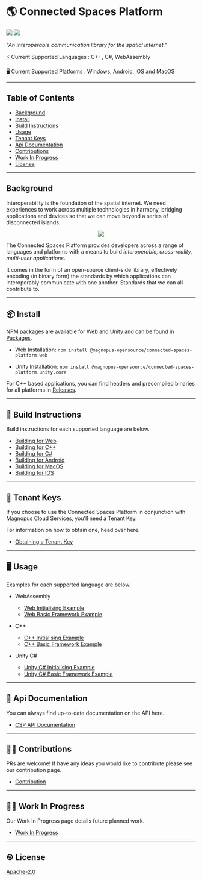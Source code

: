 # 🌎 Connected Spaces Platform

[![](https://img.shields.io/badge/readme%20style-standard-brightgreen.svg?style=flat-square)](https://github.com/RichardLitt/standard-readme)
[![](https://img.shields.io/badge/License-Apache2.0-blue)](https://github.com/magnopus-opensource/connected-spaces-platform/blob/develop/LICENSE)


_"An interoperable communication library for the spatial internet."_

⚡️ Current Supported Languages : C++, C#, WebAssembly

🖥️ Current Supported Platforms : Windows, Android, iOS and MacOS


****

## Table of Contents

- [Background](#background)
- [Install](#-install)
- [Build Instructions](#-build-instructions)
- [Usage](#%EF%B8%8F-usage)
- [Tenant Keys](#-tenant-keys)
- [Api Documentation](#-api-documentation)
- [Contributions](#%EF%B8%8F-contributions)
- [Work In Progress](#woman_factory_worker-work-in-progress)
- [License](#%EF%B8%8F-license)

****

## Background
Interoperability is the foundation of the spatial internet. We need experiences to work across multiple technologies in harmony, bridging applications and devices so that we can move beyond a series of disconnected islands.

<p align="center">
    <img src="https://github.com/magnopus-opensource/connected-spaces-platform/assets/99482500/bfd58061-613d-4aa6-9adf-35a4d8e53434">
</p>

The Connected Spaces Platform provides developers across a range of languages and platforms with a means to build *interoperable, cross-reality, multi-user applications*.

It comes in the form of an open-source client-side library, effectively encoding (in binary form) the standards by which applications can interoperably communicate with one another. Standards that we can all contribute to.

****

## 📦 Install
NPM packages are available for Web and Unity and can be found in [Packages](https://github.com/orgs/magnopus-opensource/packages?repo_name=connected-spaces-platform).

- Web Installation:  `npm install @magnopus-opensource/connected-spaces-platform.web`

- Unity Installation: `npm install @magnopus-opensource/connected-spaces-platform.unity.core`

For C++ based applications, you can find headers and precompiled binaries for all platforms in [Releases](https://github.com/magnopus-opensource/connected-spaces-platform/releases).

****

## 🔨 Build Instructions
Build instructions for each supported language are below.

- [Building for Web](https://github.com/magnopus-opensource/connected-spaces-platform/wiki/Building-CSP-for-Web)
- [Building for C++](https://github.com/magnopus-opensource/connected-spaces-platform/wiki/Building-CSP-for-CPP)
- [Building for C#](https://github.com/magnopus-opensource/connected-spaces-platform/wiki/Building-CSP-for-CSharp)
- [Building for Android](https://github.com/magnopus-opensource/connected-spaces-platform/wiki/Building-CSP-for-Android)
- [Building for MacOS](https://github.com/magnopus-opensource/connected-spaces-platform/wiki/Building-CSP-for-MacOS)
- [Building for IOS](https://github.com/magnopus-opensource/connected-spaces-platform/wiki/Building-CSP-for-IOS)

****

## 🔑 Tenant Keys

If you choose to use the Connected Spaces Platform in conjunction with Magnopus Cloud Services, you'll need a Tenant Key.

For information on how to obtain one, head over here.

 - [Obtaining a Tenant Key](https://www.magnopus.com/platform)
****

## 🖥️ Usage
Examples for each supported language are below.

- WebAssembly 
    - [Web Initialising Example](https://github.com/magnopus-opensource/connected-spaces-platform/tree/main/Examples/Initialising%20Foundation/Web)
    - [Web Basic Framework Example](https://github.com/magnopus-opensource/connected-spaces-platform/tree/main/Examples/Basic%20Framework/Web)
- C++
    - [C++ Initialising Example](https://github.com/magnopus-opensource/connected-spaces-platform/tree/main/Examples/Initialising%20Foundation/CPlusPlus/InitialisingFoundation)
    - [C++ Basic Framework Example](https://github.com/magnopus-opensource/connected-spaces-platform/tree/main/Examples/Basic%20Framework/CPlusPlus/BasicFramework)

- Unity C#
    - [Unity C# Initialising Example](https://github.com/magnopus-opensource/connected-spaces-platform/tree/main/Examples/Initialising%20Foundation/CSharp/Foundation-Unity-Example)
    - [Unity C# Basic Framework Example](https://github.com/magnopus-opensource/connected-spaces-platform/tree/main/Examples/Basic%20Framework/CSharp/Foundation-Unity-Example)

****

 ## 📖 Api Documentation

You can always find up-to-date documentation on the API here.

 - [CSP API Documentation](https://builds.magnoboard.com/connected-spaces-platform/index.html)


****

## 👷‍♂️ Contributions

PRs are welcome! If have any ideas you would like to contribute please see our contribution page.

 - [Contribution](/CONTRIBUTING.md)


****

## :woman_factory_worker: Work In Progress

Our Work In Progress page details future planned work.

 - [Work In Progress](https://github.com/magnopus-opensource/connected-spaces-platform/wiki/Work-In-Progress)


****

 ## ©️ License

 [Apache-2.0](https://github.com/magnopus-opensource/connected-spaces-platform/blob/develop/LICENSE)

